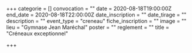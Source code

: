 +++
categorie = []
convocation = ""
date = 2020-08-18T19:00:00Z
end_date = 2020-08-18T22:00:00Z
date_inscription = ""
date_tirage = ""
description = ""
event_type = "creneau"
fiche_inscription = ""
image = ""
lieu = "Gymnase Jean Maréchal"
poster = ""
reglement = ""
title = "Créneaux exceptionnel"

+++
